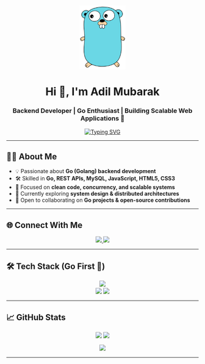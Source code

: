 <!-- Hero Section with Go Logo -->
<p align="center">
  <img src="https://raw.githubusercontent.com/golang-samples/gopher-vector/master/gopher.svg" alt="Gopher" width="120"/>
</p>

<h1 align="center">Hi 👋, I'm Adil Mubarak</h1>
<h3 align="center">Backend Developer | Go Enthusiast | Building Scalable Web Applications 🚀</h3>

<p align="center">
  <a href="https://git.io/typing-svg">
    <img src="https://readme-typing-svg.demolab.com?font=Inter&weight=600&pause=1200&center=true&vCenter=true&width=800&lines=Go+Developer+%7C+Backend+Engineer;Passionate+about+Clean+Code+%26+APIs;Building+Scalable+Systems+%F0%9F%9A%80" alt="Typing SVG" />
  </a>
</p>

---

## 👨‍💻 About Me  
- 💡 Passionate about **Go (Golang) backend development**  
- 🛠 Skilled in **Go, REST APIs, MySQL, JavaScript, HTML5, CSS3**  
- 🎯 Focused on **clean code, concurrency, and scalable systems**  
- 🌱 Currently exploring **system design & distributed architectures**  
- 🤝 Open to collaborating on **Go projects & open-source contributions**  

---

## 🌐 Connect With Me  
<p align="center">
  <a href="https://linkedin.com/in/adil-mubarak" target="_blank">
    <img src="https://img.shields.io/badge/LinkedIn-%230077B5?style=for-the-badge&logo=linkedin&logoColor=white"/>
  </a>
  <a href="https://instagram.com/adl.mubrk" target="_blank">
    <img src="https://img.shields.io/badge/Instagram-%23E4405F?style=for-the-badge&logo=instagram&logoColor=white"/>
  </a>
</p>

---

## 🛠 Tech Stack (Go First 🚀)  

<p align="center">
  <img src="https://skillicons.dev/icons?i=go,mysql,git,postman,js,html,css" /><br/>
  <img src="https://img.shields.io/badge/REST%20API-%2300ADD8.svg?style=for-the-badge&logo=go&logoColor=white"/>
  <img src="https://img.shields.io/badge/DSA-%23000000.svg?style=for-the-badge&logo=java&logoColor=white"/>
</p>

---

## 📈 GitHub Stats  

<p align="center">
  <img src="https://github-readme-stats.vercel.app/api?username=adil-mubarak&theme=tokyonight&show_icons=true&hide_border=true&count_private=true" height="170px"/>
  <img src="https://github-readme-streak-stats.herokuapp.com/?user=adil-mubarak&theme=tokyonight&hide_border=true" height="170px"/>
</p>

<p align="center">
  <img src="https://github-readme-stats.vercel.app/api/top-langs/?username=adil-mubarak&layout=compact&theme=tokyonight&hide_border=true" height="150px"/>
</p>

---
